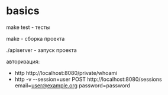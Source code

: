 # basics

make test - тесты

make - сборка проекта

./apiserver - запуск проекта

авторизация:
- http http://localhost:8080/private/whoami 
- http -v --session=user POST http://localhost:8080/sessions email=user@example.org password=password
